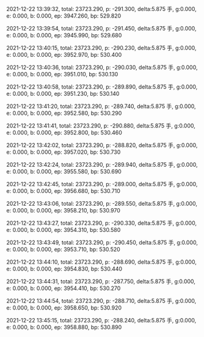 2021-12-22 13:39:32, total: 23723.290, p: -291.300, delta:5.875 手, g:0.000, e: 0.000, b: 0.000, ep: 3947.260, bp: 529.820

2021-12-22 13:39:54, total: 23723.290, p: -291.450, delta:5.875 手, g:0.000, e: 0.000, b: 0.000, ep: 3945.990, bp: 529.680

2021-12-22 13:40:15, total: 23723.290, p: -290.230, delta:5.875 手, g:0.000, e: 0.000, b: 0.000, ep: 3952.970, bp: 530.400

2021-12-22 13:40:36, total: 23723.290, p: -290.030, delta:5.875 手, g:0.000, e: 0.000, b: 0.000, ep: 3951.010, bp: 530.130

2021-12-22 13:40:58, total: 23723.290, p: -289.890, delta:5.875 手, g:0.000, e: 0.000, b: 0.000, ep: 3951.230, bp: 530.140

2021-12-22 13:41:20, total: 23723.290, p: -289.740, delta:5.875 手, g:0.000, e: 0.000, b: 0.000, ep: 3952.580, bp: 530.290

2021-12-22 13:41:41, total: 23723.290, p: -290.880, delta:5.875 手, g:0.000, e: 0.000, b: 0.000, ep: 3952.800, bp: 530.460

2021-12-22 13:42:02, total: 23723.290, p: -288.820, delta:5.875 手, g:0.000, e: 0.000, b: 0.000, ep: 3957.020, bp: 530.730

2021-12-22 13:42:24, total: 23723.290, p: -289.940, delta:5.875 手, g:0.000, e: 0.000, b: 0.000, ep: 3955.580, bp: 530.690

2021-12-22 13:42:45, total: 23723.290, p: -289.000, delta:5.875 手, g:0.000, e: 0.000, b: 0.000, ep: 3956.680, bp: 530.710

2021-12-22 13:43:06, total: 23723.290, p: -289.550, delta:5.875 手, g:0.000, e: 0.000, b: 0.000, ep: 3958.210, bp: 530.970

2021-12-22 13:43:27, total: 23723.290, p: -290.330, delta:5.875 手, g:0.000, e: 0.000, b: 0.000, ep: 3954.310, bp: 530.580

2021-12-22 13:43:49, total: 23723.290, p: -290.450, delta:5.875 手, g:0.000, e: 0.000, b: 0.000, ep: 3953.710, bp: 530.520

2021-12-22 13:44:10, total: 23723.290, p: -288.690, delta:5.875 手, g:0.000, e: 0.000, b: 0.000, ep: 3954.830, bp: 530.440

2021-12-22 13:44:31, total: 23723.290, p: -287.750, delta:5.875 手, g:0.000, e: 0.000, b: 0.000, ep: 3954.410, bp: 530.270

2021-12-22 13:44:54, total: 23723.290, p: -288.710, delta:5.875 手, g:0.000, e: 0.000, b: 0.000, ep: 3958.650, bp: 530.920

2021-12-22 13:45:15, total: 23723.290, p: -288.240, delta:5.875 手, g:0.000, e: 0.000, b: 0.000, ep: 3958.880, bp: 530.890